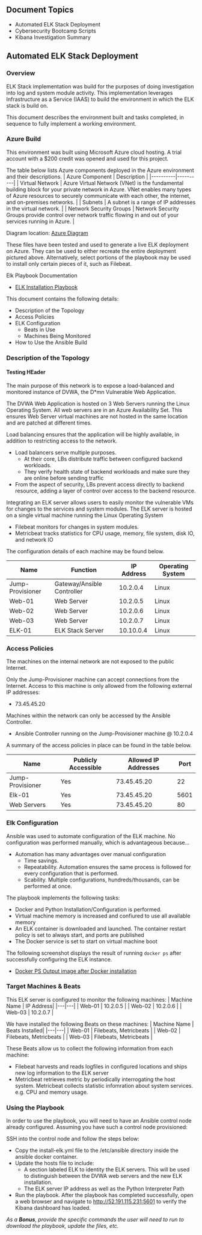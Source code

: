 ## Document Topics
- Automated ELK Stack Deployment
- Cybersecurity Bootcamp Scripts
- Kibana Investigation Summary

## Automated ELK Stack Deployment

### Overview
ELK Stack implementation was build for the purposes of doing investigation into log and system module activity. This implementation leverages Infrastructure as a Service (IAAS) to build the environment in which the ELK stack is build on. 

This document describes the environment built and tasks completed, in sequence to fully implement a working environment.

### Azure Build
This environment was built using Microsoft Azure cloud hosting. A trial account with a $200 credit was opened and used for this project. 

The table below lists Azure components deployed in the Azure environment and their descriptions. 
| Azure Component     | Description |
|----------|----------|
| Virtual Network | Azure Virtual Network (VNet) is the fundamental building block for your private network in Azure. VNet enables many types of Azure resources to securely communicate with each other, the internet, and on-premises networks. |
| Subnets     |  A subnet is a range of IP addresses in the virtual network.      | 
| Network Security Groups     |  Network Security Groups provide control over network traffic flowing in and out of your services running in Azure.     | 

Diagram location: [Azure Diagram](https://github.com/kellyclemmensen/CXSProj1/blob/main/Diagrams/Project1-AzureBuildOut.png)


These files have been tested and used to generate a live ELK deployment on Azure. They can be used to either recreate the entire deployment pictured above. Alternatively, select portions of the playbook may be used to install only certain pieces of it, such as Filebeat.

Elk Playbook Documentation
  - [ELK Installation Playbook](https://github.com/kellyclemmensen/CyberSecurityBootcamp-Project1/blob/main/install-elk.yml)

This document contains the following details:
- Description of the Topology
- Access Policies
- ELK Configuration
  - Beats in Use
  - Machines Being Monitored
- How to Use the Ansible Build

### Description of the Topology
#### Testing HEader

The main purpose of this network is to expose a load-balanced and monitored instance of DVWA, the D*mn Vulnerable Web Application.

The DVWA Web Application is hosted on 3 Web Servers running the Linux Operating System. All web servers are in an Azure Availability Set. 
This ensures Web Server virtual machines are not hosted in the same location and are patched at different times.

Load balancing ensures that the application will be highly available, in addition to restricting access to the network.
- Load balancers serve multiple purposes. 
  - At their core, LBs distribute traffic between configured backend workloads. 
  - They verify health state of backend workloads and make sure they are online before sending traffic
- From the aspect of security, LBs prevent access directly to backend resource, adding a layer of control over access to the backend resource. 

Integrating an ELK server allows users to easily monitor the vulnerable VMs for changes to the services and system modules. The ELK server is hosted
on a single virtual machine running the Linux Operating System
- Filebeat monitors for changes in system modules. 
- Metricbeat tracks statistics for CPU usage, memory, file system, disk IO, and network IO

The configuration details of each machine may be found below.

| Name     | Function | IP Address | Operating System |
|----------|----------|------------|------------------|
| Jump-Provisioner | Gateway/Ansible Controller  | 10.2.0.4   | Linux            |
| Web-01     |  Web Server        | 10.2.0.5          | Linux        |
| Web-02     |  Web Server        | 10.2.0.6          | Linux        |    
| Web-03     |  Web Server        | 10.2.0.7          | Linux        |
| ELK-01     | ELK Stack Server   | 10.10.0.4         | Linux      |

### Access Policies

The machines on the internal network are not exposed to the public Internet. 

Only the Jump-Provisioner machine can accept connections from the Internet. Access to this machine is only allowed from the following external IP addresses:
- 73.45.45.20

Machines within the network can only be accessed by the Ansible Controller.
- Ansible Controller running on the Jump-Provisioner machine @ 10.2.0.4

A summary of the access policies in place can be found in the table below.

| Name  | Publicly Accessible  | Allowed IP Addresses  | Port  |
|---|---|---|---|
|  Jump-Provisioner | Yes  | 73.45.45.20  | 22  |
| Elk-01  | Yes  | 73.45.45.20  | 5601  | 
| Web Servers | Yes | 73.45.45.20 | 80 | 

### Elk Configuration

Ansible was used to automate configuration of the ELK machine. No configuration was performed manually, which is advantageous because...
- Automation has many advantages over manual configuration
  - Time savings. 
  - Repeatability. Automation ensures the same process is followed for every configuration that is performed. 
  - Scability. Multiple configurations, hundreds/thousands, can be performed at once.

The playbook implements the following tasks:
- Docker and Python Installation/Configuration is performed. 
- Virtual machine memory is increased and confiured to use all available memory
- An ELK container is downloaded and launched. The container restart policy is set to always start, and ports are published
- The Docker service is set to start on virtual machine boot

The following screenshot displays the result of running `docker ps` after successfully configuring the ELK instance.
- [Docker PS Output image after Docker installation](https://github.com/kellyclemmensen/CyberSecurityBootcamp-Project1/blob/main/DockerPSOutput.png)

### Target Machines & Beats
This ELK server is configured to monitor the following machines:
| Machine Name  | IP Address|
|---|---|
|  Web-01 | 10.2.0.5  |
|  Web-02 | 10.2.0.6  |
|  Web-03 | 10.2.0.7  |

We have installed the following Beats on these machines:
| Machine Name  | Beats Installed|
|---|---|
|  Web-01 | Filebeats, Metricbeats  |
|  Web-02 | Filebeats, Metricbeats  |
|  Web-03 | Filebeats, Metricbeats |

These Beats allow us to collect the following information from each machine:
- Filebeat harvests and reads logfiles in configured locations and ships new log information to the ELK server
- Metricbeat retrieves metric by periodically interrogating the host system. Metricbeat collects statistic infomration about system services. e.g. CPU and memory usage. 

### Using the Playbook
In order to use the playbook, you will need to have an Ansible control node already configured. Assuming you have such a control node provisioned: 

SSH into the control node and follow the steps below:
- Copy the install-elk.yml file to the /etc/ansible directory inside the ansible docker container.
- Update the hosts file to include:
  - A section labeled ELK to identity the ELK servers. This will be used to distinguish between the DVWA web servers and the new ELK installation. 
  - The ELK server IP address as well as the Python Interpreter Path
- Run the playbook. After the playbook has completed successfully, open a web browser and navigate to http://52.191.115.231:5601 to verify the Kibana dashboard has loaded. 

_As a **Bonus**, provide the specific commands the user will need to run to download the playbook, update the files, etc._
